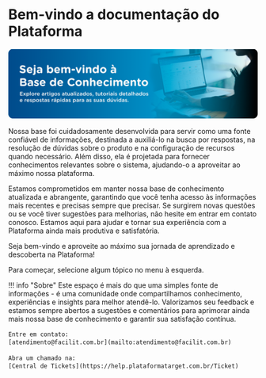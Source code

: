 # Bem-vindo a documentação do Plataforma

![](assets/d7c08a54-64af-4421-91f0-562974d797e6.png)

Nossa base foi cuidadosamente desenvolvida para servir como uma fonte confiável de informações, destinada a auxiliá-lo na busca por respostas, na resolução de dúvidas sobre o produto e na configuração de recursos quando necessário. Além disso, ela é projetada para fornecer conhecimentos relevantes sobre o sistema, ajudando-o a aproveitar ao máximo nossa plataforma.

Estamos comprometidos em manter nossa base de conhecimento atualizada e abrangente, garantindo que você tenha acesso às informações mais recentes e precisas sempre que precisar. Se surgirem novas questões ou se você tiver sugestões para melhorias, não hesite em entrar em contato conosco. Estamos aqui para ajudar e tornar sua experiência com a Plataforma ainda mais produtiva e satisfatória.

Seja bem-vindo e aproveite ao máximo sua jornada de aprendizado e descoberta na Plataforma!

Para começar, selecione algum tópico no menu à esquerda.

!!! info "Sobre"
	Este espaço é mais do que uma simples fonte de informações - é uma comunidade onde compartilhamos conhecimento, experiências e insights para melhor atendê-lo. Valorizamos seu feedback e estamos sempre abertos a sugestões e comentários para aprimorar ainda mais nossa base de conhecimento e garantir sua satisfação contínua.

	Entre em contato:
	[atendimento@facilit.com.br](mailto:atendimento@facilit.com.br)

	Abra um chamado na: 
	[Central de Tickets](https://help.plataformatarget.com.br/Ticket)
